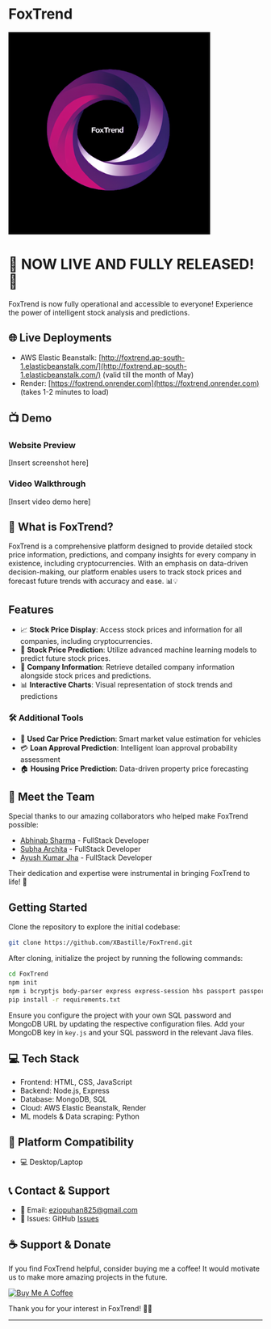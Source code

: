 # FoxTrend

<img src="public/Media/website_logo.jpg" alt="FoxTrend Logo" height="400">

# 🎉 NOW LIVE AND FULLY RELEASED! 🚀
FoxTrend is now fully operational and accessible to everyone! Experience the power of intelligent stock analysis and predictions.

## 🌐 Live Deployments
- AWS Elastic Beanstalk: [http://foxtrend.ap-south-1.elasticbeanstalk.com/](http://foxtrend.ap-south-1.elasticbeanstalk.com/) (valid till the month of May)
- Render: [https://foxtrend.onrender.com](https://foxtrend.onrender.com) (takes 1-2 minutes to load)

## 📺 Demo
### Website Preview
[Insert screenshot here]

### Video Walkthrough
[Insert video demo here]

## 🎯 What is FoxTrend?
FoxTrend is a comprehensive platform designed to provide detailed stock price information, predictions, and company insights for every company in existence, including cryptocurrencies. With an emphasis on data-driven decision-making, our platform enables users to track stock prices and forecast future trends with accuracy and ease. 📊💡

## Features

- 📈 **Stock Price Display**: Access stock prices and information for all companies, including cryptocurrencies.
- 🤖 **Stock Price Prediction**: Utilize advanced machine learning models to predict future stock prices.
- 🏢 **Company Information**: Retrieve detailed company information alongside stock prices and predictions.
- 📊 **Interactive Charts**: Visual representation of stock trends and predictions

### 🛠 Additional Tools
- 🚗 **Used Car Price Prediction**: Smart market value estimation for vehicles
- 💳 **Loan Approval Prediction**: Intelligent loan approval probability assessment
- 🏠 **Housing Price Prediction**: Data-driven property price forecasting

## 👥 Meet the Team

Special thanks to our amazing collaborators who helped make FoxTrend possible:

- [Abhinab Sharma](https://github.com/Abhinab04) - FullStack Developer
- [Subha Archita](https://github.com/SubhaArchita) - FullStack Developer
- [Ayush Kumar Jha](https://github.com/Ayush10761op) - FullStack Developer

Their dedication and expertise were instrumental in bringing FoxTrend to life! 🌟


## Getting Started

Clone the repository to explore the initial codebase:

```bash
git clone https://github.com/XBastille/FoxTrend.git
```

After cloning, initialize the project by running the following commands:

```bash
cd FoxTrend
npm init
npm i bcryptjs body-parser express express-session hbs passport passport-local node-cron csv-parser mongoose aws-sdk winston cluster
pip install -r requirements.txt
```

Ensure you configure the project with your own SQL password and MongoDB URL by updating the respective configuration files. Add your MongoDB key in `key.js` and your SQL password in the relevant Java files.

## 💻 Tech Stack
- Frontend: HTML, CSS, JavaScript
- Backend: Node.js, Express
- Database: MongoDB, SQL
- Cloud: AWS Elastic Beanstalk, Render
- ML models & Data scraping: Python

## 📱 Platform Compatibility
- 💻 Desktop/Laptop

## 📞 Contact & Support
- 📧 Email: [eziopuhan825@gmail.com](mailto:eziopuhan825@gmail.com)
- 💬 Issues: GitHub [Issues](https://github.com/XBastille/FoxTrend/issues)

## ☕ Support & Donate

If you find FoxTrend helpful, consider buying me a coffee! It would motivate us to make more amazing projects in the future.

<a href="https://buymeacoffee.com/xbastille" target="_blank"><img src="https://www.buymeacoffee.com/assets/img/custom_images/orange_img.png" alt="Buy Me A Coffee" style="height: 41px !important;width: 174px !important;box-shadow: 0px 3px 2px 0px rgba(190, 190, 190, 0.5) !important;-webkit-box-shadow: 0px 3px 2px 0px rgba(190, 190, 190, 0.5) !important;" ></a>


Thank you for your interest in FoxTrend! 🙏🚀

---

